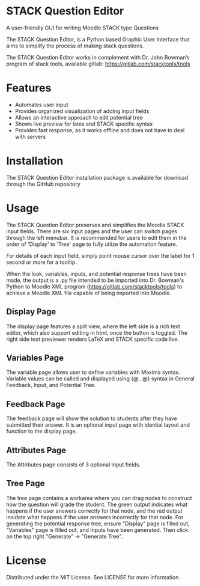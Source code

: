 # STACK Question Editor
A user-friendly GUI for writing Moodle STACK type Questions

The STACK Question Editor, is a Python based Graphic User Interface that aims to simplify the process of making stack questions.

The STACK Question Editor works in complement with Dr. John Bowman’s program of stack tools, available gitlab: https://gitlab.com/stacktools/tools

# Features
- Automates user input
- Provides organized visualization of adding input fields
- Allows an interactive approach to edit potential tree
- Shows live preview for latex and STACK specific syntax
- Provides fast response, as it works offline and does not have to deal with servers

# Installation
The STACK Question Editor installation package is available for download through the GitHub repository


# Usage
The STACK Question Editor preserves and simplifies the Moodle STACK input fields. There are six input pages and
the user can switch pages through the left menubar. It is recommended for users to edit them in the order of 'Display' to 'Tree' page to fully utlize the automation feature.

For details of each input field, simply point mouse cursor over the label for 1 second or more for a tooltip.

When the look, variables, inputs, and potential response trees have been made, the output is a .py file intended to be imported into Dr. Bowman's Python to Moodle XML program (https://gitlab.com/stacktools/tools) to achieve a Moodle XML file capable of being imported into Moodle.

## Display Page
The display page features a split view, where the left side is a rich text editor, which also support editing in html, once the button is toggled. The right side text previewer renders LaTeX and STACK specific code live. 

## Variables Page
The variable page allows user to define variables with Maxima syntax. Variable values can be called and displayed using {@...@} syntax in General Feedback, Input, and Potential Tree.

## Feedback Page
The feedback page will show the solution to students after they have submitted their answer. It is an optional input page with idential layout and function to the display page.

## Attributes Page
The Attributes page consists of 3 optional input fields.

## Tree Page
The tree page contains a workarea where you can drag nodes to construct how the question will grade the student. The green output indicates what happens if the user answers correctly for that node, and the red output insidate what happens if the user answers incorrectly for that node. For generating the potential response tree, ensure "Display" page is filled out, "Variables" page is filled out, and inputs have been generated. Then click on the top right "Generate" -> "Generate Tree".

# License
Distributed under the MIT License. See LICENSE for more information.





